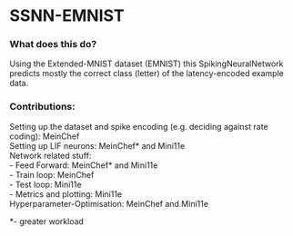 # SSNN-EMNIST

### What does this do?
Using the Extended-MNIST dataset (EMNIST) this SpikingNeuralNetwork predicts mostly the correct class (letter) of the latency-encoded example data.   

### Contributions:
Setting up the dataset and spike encoding (e.g. deciding against rate coding): MeinChef    
Setting up LIF neurons: MeinChef* and Mini11e    
Network related stuff:    
    - Feed Forward: MeinChef* and Mini11e    
    - Train loop: MeinChef    
    - Test loop: Mini11e    
    - Metrics and plotting: Mini11e    
Hyperparameter-Optimisation: MeinChef and Mini11e

*- greater workload